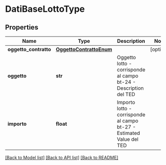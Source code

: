 # DatiBaseLottoType

## Properties
Name | Type | Description | Notes
------------ | ------------- | ------------- | -------------
**oggetto_contratto** | [**OggettoContrattoEnum**](OggettoContrattoEnum.md) |  | [optional] 
**oggetto** | **str** | Oggetto lotto - corrisponde al campo bt-24 - Description del TED | 
**importo** | **float** | Importo lotto - corrisponde al campo bt-27 - Estimated Value del TED | 

[[Back to Model list]](../README.md#documentation-for-models) [[Back to API list]](../README.md#documentation-for-api-endpoints) [[Back to README]](../README.md)

